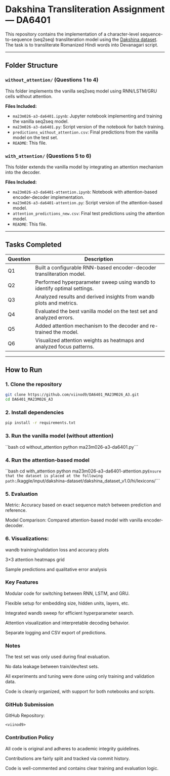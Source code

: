 # Dakshina Transliteration Assignment — DA6401

This repository contains the implementation of a character-level sequence-to-sequence (seq2seq) transliteration model using the [Dakshina dataset](https://github.com/google-research-datasets/dakshina). The task is to transliterate Romanized Hindi words into Devanagari script.

---

## Folder Structure

### `without_attention/` (Questions 1 to 4)
This folder implements the vanilla seq2seq model using RNN/LSTM/GRU cells without attention.

**Files Included:**
- `ma23m026-a3-da6401.ipynb`: Jupyter notebook implementing and training the vanilla seq2seq model.
- `ma23m026-a3-da6401.py`: Script version of the notebook for batch training.
- `predictions_without_attention.csv`: Final predictions from the vanilla model on the test set.
- `README`: This file.

### `with_attention/` (Questions 5 to 6)
This folder extends the vanilla model by integrating an attention mechanism into the decoder.

**Files Included:**
- `ma23m026-a3-da6401-attention.ipynb`: Notebook with attention-based encoder-decoder implementation.
- `ma23m026-a3-da6401-attention.py`: Script version of the attention-based model.
- `attention_predictions_new.csv`: Final test predictions using the attention model.
- `README`: This file.

---

## Tasks Completed

| Question | Description |
|----------|-------------|
| Q1       | Built a configurable RNN-based encoder-decoder transliteration model. |
| Q2       | Performed hyperparameter sweep using wandb to identify optimal settings. |
| Q3       | Analyzed results and derived insights from wandb plots and metrics. |
| Q4       | Evaluated the best vanilla model on the test set and analyzed errors. |
| Q5       | Added attention mechanism to the decoder and re-trained the model. |
| Q6       | Visualized attention weights as heatmaps and analyzed focus patterns. |

---

## How to Run

### 1. Clone the repository
```bash
git clone https://github.com/viinod9/DA6401_MA23M026_A3.git
cd DA6401_MA23M026_A3
```

### 2. Install dependencies
```bash
pip install -r requirements.txt
```
### 3. Run the vanilla model (without attention)
``bash
cd without_attention
python ma23m026-a3-da6401.py```
### 4. Run the attention-based model
``bash
cd with_attention
python ma23m026-a3-da6401-attention.py```
Ensure that the dataset is placed at the following path:
```/kaggle/input/dakshina-dataset/dakshina_dataset_v1.0/hi/lexicons/```

### 5. Evaluation
Metric: Accuracy based on exact sequence match between prediction and reference.

Model Comparison: Compared attention-based model with vanilla encoder-decoder.

### 6. Visualizations:

wandb training/validation loss and accuracy plots

3×3 attention heatmaps grid

Sample predictions and qualitative error analysis

### Key Features
Modular code for switching between RNN, LSTM, and GRU.

Flexible setup for embedding size, hidden units, layers, etc.

Integrated wandb sweep for efficient hyperparameter search.

Attention visualization and interpretable decoding behavior.

Separate logging and CSV export of predictions.

### Notes
The test set was only used during final evaluation.

No data leakage between train/dev/test sets.

All experiments and tuning were done using only training and validation data.

Code is cleanly organized, with support for both notebooks and scripts.

### GitHub Submission
GitHub Repository:
```https://github.com/<your-username>/da6401_assignment3
<viinod9>
```

### Contribution Policy
All code is original and adheres to academic integrity guidelines.

Contributions are fairly split and tracked via commit history.

Code is well-commented and contains clear training and evaluation logic.
